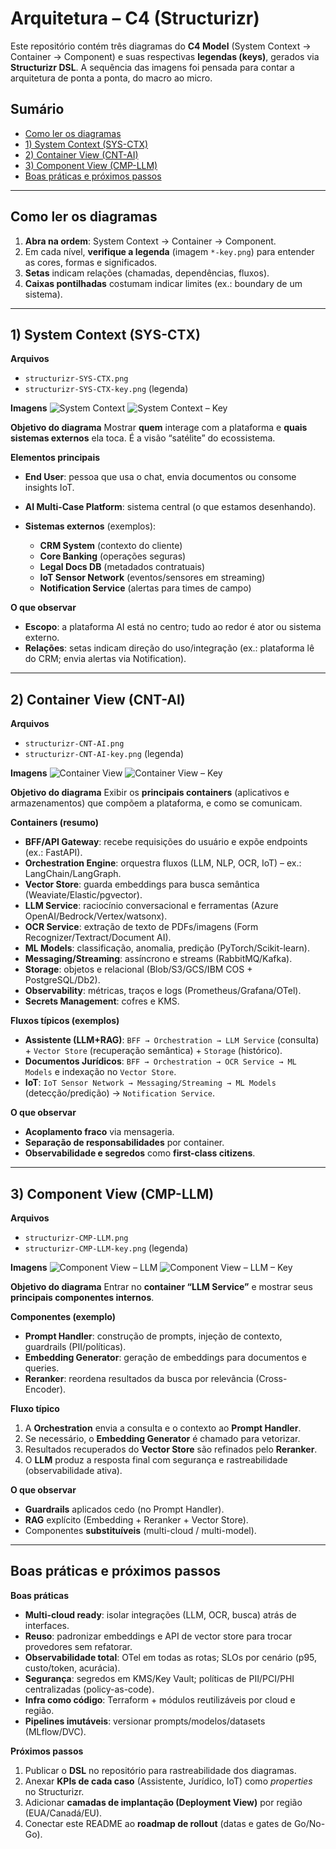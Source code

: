 # Arquitetura – C4 (Structurizr)

Este repositório contém três diagramas do **C4 Model** (System Context → Container → Component) e suas respectivas **legendas (keys)**, gerados via **Structurizr DSL**.
A sequência das imagens foi pensada para contar a arquitetura de ponta a ponta, do macro ao micro.

## Sumário

* [Como ler os diagramas](#como-ler-os-diagramas)
* [1) System Context (SYS-CTX)](#1-system-context-sys-ctx)
* [2) Container View (CNT-AI)](#2-container-view-cnt-ai)
* [3) Component View (CMP-LLM)](#3-component-view-cmp-llm)
* [Boas práticas e próximos passos](#boas-práticas-e-próximos-passos)

---

## Como ler os diagramas

1. **Abra na ordem**: System Context → Container → Component.
2. Em cada nível, **verifique a legenda** (imagem `*-key.png`) para entender as cores, formas e significados.
3. **Setas** indicam relações (chamadas, dependências, fluxos).
4. **Caixas pontilhadas** costumam indicar limites (ex.: boundary de um sistema).

---

## 1) System Context (SYS-CTX)

**Arquivos**

* `structurizr-SYS-CTX.png`
* `structurizr-SYS-CTX-key.png` (legenda)

**Imagens**
![System Context](./structurizr-SYS-CTX.png)
![System Context – Key](./structurizr-SYS-CTX-key.png)

**Objetivo do diagrama**
Mostrar **quem** interage com a plataforma e **quais sistemas externos** ela toca. É a visão “satélite” do ecossistema.

**Elementos principais**

* **End User**: pessoa que usa o chat, envia documentos ou consome insights IoT.
* **AI Multi-Case Platform**: sistema central (o que estamos desenhando).
* **Sistemas externos** (exemplos):

  * **CRM System** (contexto do cliente)
  * **Core Banking** (operações seguras)
  * **Legal Docs DB** (metadados contratuais)
  * **IoT Sensor Network** (eventos/sensores em streaming)
  * **Notification Service** (alertas para times de campo)

**O que observar**

* **Escopo**: a plataforma AI está no centro; tudo ao redor é ator ou sistema externo.
* **Relações**: setas indicam direção do uso/integração (ex.: plataforma lê do CRM; envia alertas via Notification).

---

## 2) Container View (CNT-AI)

**Arquivos**

* `structurizr-CNT-AI.png`
* `structurizr-CNT-AI-key.png` (legenda)

**Imagens**
![Container View](./structurizr-CNT-AI.png)
![Container View – Key](./structurizr-CNT-AI-key.png)

**Objetivo do diagrama**
Exibir os **principais containers** (aplicativos e armazenamentos) que compõem a plataforma, e como se comunicam.

**Containers (resumo)**

* **BFF/API Gateway**: recebe requisições do usuário e expõe endpoints (ex.: FastAPI).
* **Orchestration Engine**: orquestra fluxos (LLM, NLP, OCR, IoT) – ex.: LangChain/LangGraph.
* **Vector Store**: guarda embeddings para busca semântica (Weaviate/Elastic/pgvector).
* **LLM Service**: raciocínio conversacional e ferramentas (Azure OpenAI/Bedrock/Vertex/watsonx).
* **OCR Service**: extração de texto de PDFs/imagens (Form Recognizer/Textract/Document AI).
* **ML Models**: classificação, anomalia, predição (PyTorch/Scikit-learn).
* **Messaging/Streaming**: assíncrono e streams (RabbitMQ/Kafka).
* **Storage**: objetos e relacional (Blob/S3/GCS/IBM COS + PostgreSQL/Db2).
* **Observability**: métricas, traços e logs (Prometheus/Grafana/OTel).
* **Secrets Management**: cofres e KMS.

**Fluxos típicos (exemplos)**

* **Assistente (LLM+RAG)**: `BFF → Orchestration → LLM Service` (consulta) + `Vector Store` (recuperação semântica) + `Storage` (histórico).
* **Documentos Jurídicos**: `BFF → Orchestration → OCR Service → ML Models` e indexação no `Vector Store`.
* **IoT**: `IoT Sensor Network → Messaging/Streaming → ML Models` (detecção/predição) → `Notification Service`.

**O que observar**

* **Acoplamento fraco** via mensageria.
* **Separação de responsabilidades** por container.
* **Observabilidade e segredos** como **first-class citizens**.

---

## 3) Component View (CMP-LLM)

**Arquivos**

* `structurizr-CMP-LLM.png`
* `structurizr-CMP-LLM-key.png` (legenda)

**Imagens**
![Component View – LLM](./structurizr-CMP-LLM.png)
![Component View – LLM – Key](./structurizr-CMP-LLM-key.png)

**Objetivo do diagrama**
Entrar no **container “LLM Service”** e mostrar seus **principais componentes internos**.

**Componentes (exemplo)**

* **Prompt Handler**: construção de prompts, injeção de contexto, guardrails (PII/políticas).
* **Embedding Generator**: geração de embeddings para documentos e queries.
* **Reranker**: reordena resultados da busca por relevância (Cross-Encoder).

**Fluxo típico**

1. A **Orchestration** envia a consulta e o contexto ao **Prompt Handler**.
2. Se necessário, o **Embedding Generator** é chamado para vetorizar.
3. Resultados recuperados do **Vector Store** são refinados pelo **Reranker**.
4. O **LLM** produz a resposta final com segurança e rastreabilidade (observabilidade ativa).

**O que observar**

* **Guardrails** aplicados cedo (no Prompt Handler).
* **RAG** explícito (Embedding + Reranker + Vector Store).
* Componentes **substituíveis** (multi-cloud / multi-model).

---

## Boas práticas e próximos passos

**Boas práticas**

* **Multi-cloud ready**: isolar integrações (LLM, OCR, busca) atrás de interfaces.
* **Reuso**: padronizar embeddings e API de vector store para trocar provedores sem refatorar.
* **Observabilidade total**: OTel em todas as rotas; SLOs por cenário (p95, custo/token, acurácia).
* **Segurança**: segredos em KMS/Key Vault; políticas de PII/PCI/PHI centralizadas (policy-as-code).
* **Infra como código**: Terraform + módulos reutilizáveis por cloud e região.
* **Pipelines imutáveis**: versionar prompts/modelos/datasets (MLflow/DVC).

**Próximos passos**

1. Publicar o **DSL** no repositório para rastreabilidade dos diagramas.
2. Anexar **KPIs de cada caso** (Assistente, Jurídico, IoT) como *properties* no Structurizr.
3. Adicionar **camadas de implantação (Deployment View)** por região (EUA/Canadá/EU).
4. Conectar este README ao **roadmap de rollout** (datas e gates de Go/No-Go).
